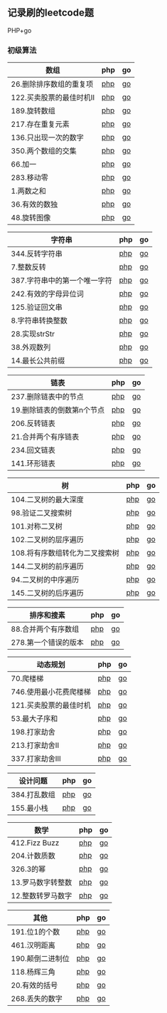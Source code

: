 ## 记录刷的leetcode题

PHP+go


### 初级算法
|数组|php|go|
| ---|---|---|
|26.删除排序数组的重复项| [php](./php/26.php)| [go](./go/26.go) |
|122.买卖股票的最佳时机II| [php](./php/122.php)| [go](./go/122.go) |
|189.旋转数组| [php](./php/189.php)| [go](./go/189.go) |
|217.存在重复元素| [php](./php/217.php)| [go](./go/217.go) |
|136.只出现一次的数字| [php](./php/136.php)| [go](./go/136.go) |
|350.两个数组的交集| [php](./php/350.php)| [go](./go/350.go) |
|66.加一| [php](./php/66.php)| [go](./go/66.go) |
|283.移动零| [php](./php/283.php)| [go](./go/283.go) |
|1.两数之和| [php](./php/1.php)| [go](./go/1.go) |
|36.有效的数独| [php](./php/36.php)| [go](./go/36.go) |
|48.旋转图像| [php](./php/48.php)| [go](./go/48.go) |

|字符串|php|go|
|---|---|---|
|344.反转字符串| [php](./php/344.php)| [go](./go/344.go) |
|7.整数反转| [php](./php/7.php)| [go](./go/7.go) |
|387.字符串中的第一个唯一字符| [php](./php/387.php)| [go](./go/387.go) |
|242.有效的字母异位词| [php](./php/242.php)| [go](./go/242.go) |
|125.验证回文串| [php](./php/125.php)| [go](./go/125.go) |
|8.字符串转换整数| [php](./php/8.php)| [go](./go/8.go) |
|28.实现strStr| [php](./php/28.php)| [go](./go/28.go) |
|38.外观数列| [php](./php/38.php)| [go](./go/38.go) |
|14.最长公共前缀| [php](./php/14.php)| [go](./go/14.go) |

|链表|php|go|
| ---|---|---|
|237.删除链表中的节点| [php](./php/237.php)| [go](./go/237.go) |
|19.删除链表的倒数第n个节点| [php](./php/19.php)| [go](./go/19.go) |
|206.反转链表| [php](./php/206.php)| [go](./go/206.go) |
|21.合并两个有序链表| [php](./php/21.php)| [go](./go/21.go) |
|234.回文链表| [php](./php/234.php)| [go](./go/234.go) |
|141.环形链表| [php](./php/141.php)| [go](./go/141.go) |

|树|php|go|
| ---|---|---|
|104.二叉树的最大深度| [php](./php/104.php)| [go](./go/104.go) |
|98.验证二叉搜索树| [php](./php/98.php)| [go](./go/98.go) |
|101.对称二叉树| [php](./php/101.php)| [go](./go/101.go) |
|102.二叉树的层序遍历| [php](./php/102.php)| [go](./go/102.go) |
|108.将有序数组转化为二叉搜索树| [php](./php/108.php)| [go](./go/108.go) |
|144.二叉树的前序遍历| [php](./php/144.php)| [go](./go/144.go) |
|94.二叉树的中序遍历| [php](./php/94.php)| [go](./go/94.go) |
|145.二叉树的后序遍历| [php](./php/145.php)| [go](./go/145.go) |

|排序和搜素|php|go|
| ---|---|---|
|88.合并两个有序数组| [php](./php/88.php)| [go](./go/88.go) |
|278.第一个错误的版本| [php](./php/278.php)| [go](./go/278.go) |

|动态规划|php|go|
| ---|---|---|
|70.爬楼梯| [php](./php/70.php)| [go](./go/70.go) |
|746.使用最小花费爬楼梯| [php](./php/746.php)| [go](./go/746.go) |
|121.买卖股票的最佳时机| [php](./php/121.php)| [go](./go/121.go) |
|53.最大子序和| [php](./php/53.php)| [go](./go/53.go) |
|198.打家劫舍| [php](./php/198.php)| [go](./go/198.go) |
|213.打家劫舍II| [php](./php/213.php)| [go](./go/213.go) |
|337.打家劫舍III| [php](./php/337.php)| [go](./go/337.go) |

|设计问题|php|go|
| ---|---|---|
|384.打乱数组| [php](./php/384.php)| [go](./go/384.go) |
|155.最小栈| [php](./php/155.php)| [go](./go/155.go) |

|数学|php|go|
| ---|---|---|
|412.Fizz Buzz| [php](./php/412.php)| [go](./go/412.go) |
|204.计数质数| [php](./php/204.php)| [go](./go/204.go) |
|326.3的幂| [php](./php/326.php)| [go](./go/326.go) |
|13.罗马数字转整数| [php](./php/13.php)| [go](./go/13.go) |
|12.整数转罗马数字| [php](./php/12.php)| [go](./go/12.go) |

|其他|php|go|
| ---|---|---|
|191.位1的个数| [php](./php/191.php)| [go](./go/191.go) |
|461.汉明距离| [php](./php/461.php)| [go](./go/461.go) |
|190.颠倒二进制位| [php](./php/190.php)| [go](./go/190.go) |
|118.杨辉三角| [php](./php/118.php)| [go](./go/118.go) |
|20.有效的括号| [php](./php/20.php)| [go](./go/20.go) |
|268.丢失的数字| [php](./php/268.php)| [go](./go/268.go) |
